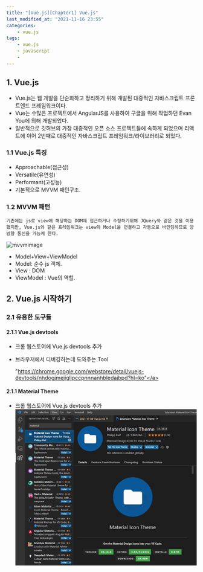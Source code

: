 ```yaml
---
title: "[Vue.js][Chapter1] Vue.js"
last_modified_at: "2021-11-16 23:55"
categories:
    - vue.js
tags:
    - vue.js
    - javascript
    - 
---
```

## 1. Vue.js
* Vue.js는 웹 개발을 단순화하고 정리하기 위해 개발된 대중적인 자바스크립트 프론트엔드 프레임워크이다.
* Vue는 수많은 프로젝트에서 AngularJS를 사용하여 구글을 위해 작업하던 Evan You에 의해 개발되었다.
* 일반적으로 깃허브의 가장 대중적인 오픈 소스 프로젝트들에 속하게 되었으며 리액트에 이어 2번째로 대중적인 자바스크립트 프레임워크/라이브러리로 되었다.

### 1.1 Vue.js 특징
* Approachable(접근성)
* Versatile(유연성)
* Performant(고성능)
* 기본적으로 MVVM 패턴구조.

### 1.2 MVVM 패턴
    기존에는 js로 view에 해당하는 DOM에 접근하거나 수정하기위해 JQuery와 같은 것을 이용했지만, Vue.js와 같은 프레임워크는 view와 Model을 연결하고 자동으로 바인딩하므로 양방향 통신을 가능케 한다.

![mvvmimage](https://upload.wikimedia.org/wikipedia/commons/thumb/8/87/MVVMPattern.png/500px-MVVMPattern.png)
* Model+View+ViewModel
* Model: 순수 js 객체.
* View : DOM
* ViewModel : Vue의 역할. 

## 2. Vue.js 시작하기
### 2.1 유용한 도구들
#### 2.1.1 Vue.js devtools
* 크롬 웹스토어에 Vue.js devtools 추가
* 브라우저에서 디버깅하는데 도와주는 Tool

    <a>"https://chrome.google.com/webstore/detail/vuejs-devtools/nhdogjmejiglipccpnnnanhbledajbpd?hl=ko"</a>

#### 2.1.1 Material Theme
* 크롬 웹스토어에 Vue.js devtools 추가
![material](/assets/img/vue/materialIconTheme.jpg)
